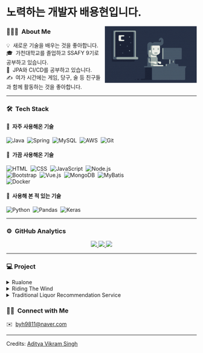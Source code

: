 <!-- ![header](https://capsule-render.vercel.app/api?type=Soft&theme=tokyonight&height=120&section=header&text=Backend%20Dev%20Bae&fontSize=70&animation=twinkling&stroke=00FF00) -->
# 노력하는 개발자 배용현입니다.

<img alt="Night Coding" src="https://raw.githubusercontent.com/AVS1508/AVS1508/master/assets/Night-Coding.gif" align="right" height='150' />

### 👨🏻‍💻 &nbsp;About Me

💡 &nbsp;새로운 기술을 배우는 것을 좋아합니다.\
🎓 &nbsp;가천대학교를 졸업하고 SSAFY 9기로 공부하고 있습니다.\
🌱 &nbsp;JPA와 CI/CD를 공부하고 있습니다.\
✍️ &nbsp;여가 시간에는 게임, 당구, 술 등 친구들과 함께 활동하는 것을 좋아합니다.

<hr>

### 🛠 &nbsp;Tech Stack
#### 🌱 &nbsp;자주 사용해온 기술
![Java](https://img.shields.io/badge/-Java-05122A?style=flat&logo=Java)&nbsp;
![Spring](https://img.shields.io/badge/-Spring-05122A?style=flat&logo=Spring)&nbsp;
![MySQL](https://img.shields.io/badge/-MySQL-05122A?style=flat&logo=mysql)&nbsp;
![AWS](https://img.shields.io/badge/-AWS-05122A?style=flat&logo=amazon-aws)&nbsp;
![Git](https://img.shields.io/badge/-Git-05122A?style=flat&logo=git)&nbsp;

#### 🌱 &nbsp;가끔 사용해온 기술
![HTML](https://img.shields.io/badge/-HTML-05122A?style=flat&logo=HTML5)&nbsp;
![CSS](https://img.shields.io/badge/-CSS-05122A?style=flat&logo=CSS3&logoColor=1572B6)&nbsp;
![JavaScript](https://img.shields.io/badge/-JavaScript-05122A?style=flat&logo=javascript)&nbsp;
![Node.js](https://img.shields.io/badge/-Node.js-05122A?style=flat&logo=node.js)\
![Bootstrap](https://img.shields.io/badge/-Bootstrap-05122A?style=flat&logo=bootstrap&logoColor=563D7C)&nbsp;
![Vue.js](https://img.shields.io/badge/-Vue.js-05122A?style=flat&logo=Vue.js)&nbsp;
![MongoDB](https://img.shields.io/badge/-MongoDB-05122A?style=flat&logo=mongodb)&nbsp;
![MyBatis](https://img.shields.io/badge/-MyBatis-05122A?style=flat&logo=MyBatis)&nbsp;\
![Docker](https://img.shields.io/badge/-MongoDB-05122A?style=flat&logo=mongodb)&nbsp;

#### 🌱 &nbsp;사용해 본 적 있는 기술
![Python](https://img.shields.io/badge/-Python-05122A?style=flat&logo=python)&nbsp;
![Pandas](https://img.shields.io/badge/-Pandas-05122A?style=flat&logo=Pandas)&nbsp;
![Keras](https://img.shields.io/badge/-Keras-05122A?style=flat&logo=Keras)&nbsp;

<hr>

### ⚙️ &nbsp;GitHub Analytics

<p align="center">
<a href="https://github.com/byh9811">
  <img height="180em" src="https://github-readme-stats.vercel.app/api?username=byh9811&show_icons=true&theme=algolia&include_all_commits=true&count_private=true"/>
  <img height="180em" src="https://github-readme-stats-eight-theta.vercel.app/api/top-langs/?username=byh9811&layout=compact&langs_count=8&theme=algolia"/>
  <img height="180em" src="http://mazassumnida.wtf/api/v2/generate_badge?boj=byh9811"/>
</a>
</p>

<hr>

### 💻&nbsp;Project
<details>
  <summary>Rualone</summary>

#### 프로젝트 개요
> https://github.com/Lets-Travel-Well<br>
> 여행지 검색, 동행 구하기 서비스

#### 맡은 역할
> batch - 배치 서버 개발<br>
> backend - 프로필 이미지 관련 기능 개발

#### 주요 기술
> ![Spring](https://img.shields.io/badge/-Spring-05122A?style=flat&logo=Spring)&nbsp;
> ![JPA](https://img.shields.io/badge/-JPA-05122A?style=flat&logo=JPA)&nbsp;
</details>

<details>
  <summary>Riding The Wind</summary>

#### 프로젝트 개요
> https://github.com/zzckckck3/ridingthewind/tree/4team-main<br>
> 여행지 검색, 계획 수립 서비스

#### 맡은 역할
> 게시판 관련 기능 개발
> 댓글 관련 기능 개발

#### 주요 기술
> ![Spring](https://img.shields.io/badge/-Spring-05122A?style=flat&logo=Spring)&nbsp;
> ![MyBatis](https://img.shields.io/badge/-MyBatis-05122A?style=flat&logo=MyBatis)&nbsp;
> ![Vue.js](https://img.shields.io/badge/-Vue.js-05122A?style=flat&logo=Vue.js)&nbsp;
</details>

<details>
  <summary>Traditional Liquor Recommendation Service</summary>

#### 프로젝트 개요
> https://github.com/byh9811/traditional-liquor-recommendation-service<br>
> 전통주 추천 서비스

#### 맡은 역할
> 백엔드 개발
> AWS 환경 배포

#### 주요 기술
> ![Spring](https://img.shields.io/badge/-Spring-05122A?style=flat&logo=Spring)&nbsp;
> ![AWS](https://img.shields.io/badge/-AWS-05122A?style=flat&logo=amazon-aws)&nbsp;
> ![MongoDB](https://img.shields.io/badge/-MongoDB-05122A?style=flat&logo=mongodb)&nbsp;
</details>

### 🤝🏻 &nbsp;Connect with Me

✉️ &nbsp;byh9811@naver.com

<hr>

Credits: [Aditya Vikram Singh](https://github.com/AVS1508)
